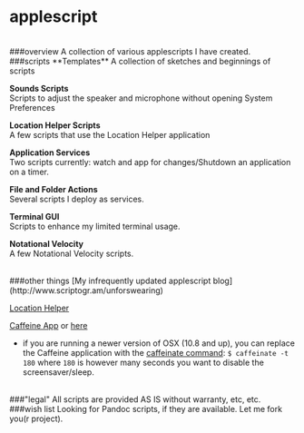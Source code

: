 applescript
============
<BR>
###overview
A collection of various applescripts I have created. 

<BR>
###scripts 
**Templates**  
A collection of sketches and beginnings of scripts

**Sounds Scripts**  
Scripts to adjust the speaker and microphone without opening System Preferences

**Location Helper Scripts**  
A few scripts that use the Location Helper application

**Application Services**  
Two scripts currently: watch and app for changes/Shutdown an application on a timer.

**File and Folder Actions**  
Several scripts I deploy as services. 

**Terminal GUI**  
Scripts to enhance my limited terminal usage.

**Notational Velocity**  
A few Notational Velocity scripts. 

<BR>
###other things
[My infrequently updated applescript blog](http://www.scriptogr.am/unforswearing)

[Location Helper](http://www.mousedown.net/mouseware/LocationHelper.html)  

[Caffeine App](http://lightheadsw.com/caffeine/) or [here](http://macdownload.informer.com/caffeine)  
  - if you are running a newer version of OSX (10.8 and up), you can replace the Caffeine application with the [caffeinate command](https://developer.apple.com/library/mac/documentation/Darwin/Reference/Manpages/man8/caffeinate.8.html): ``$ caffeinate -t 180`` where ``180`` is however many seconds you want to disable the screensaver/sleep.

<BR>
###"legal"
All scripts are provided AS IS without warranty, etc, etc. 

<BR>
###wish list
Looking for Pandoc scripts, if they are available. Let me fork you(r project). 
